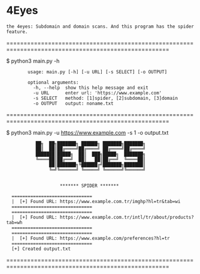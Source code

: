 # 4Eyes
  
    the 4eyes: Subdomain and domain scans. And this program has the spider feature.
=====================================================================================================
   
   $ python3 main.py -h

            usage: main.py [-h] [-u URL] [-s SELECT] [-o OUTPUT]

            optional arguments:
              -h, --help  show this help message and exit
              -u URL      enter url: 'https://www.example.com'
              -s SELECT   method: [1]spider, [2]subdomain, [3]domain
              -o OUTPUT   output: noname.txt
  
=====================================================================================================

  $ python3 main.py -u https://www.example.com -s 1 -o output.txt
  
  
               ██╗  ██╗███████╗ ██████╗ ███████╗███████╗
               ██║  ██║██╔════╝██╔════╝ ██╔════╝██╔════╝
               ███████║█████╗  ██║  ███╗█████╗  ███████╗
               ╚════██║██╔══╝  ██║   ██║██╔══╝  ╚════██║
                    ██║███████╗╚██████╔╝███████╗███████║
                    ╚═╝╚══════╝ ╚═════╝ ╚══════╝╚══════╝


                        ******* SPIDER *******
                        
      ==============================
      |  [+] Found URL: https://www.example.com.tr/imghp?hl=tr&tab=wi
      ==============================
      ==============================
      |  [+] Found URL: https://www.example.com.tr/intl/tr/about/products?tab=wh
      ==============================
      ==============================
      |  [+] Found URL: https://www.example.com/preferences?hl=tr
      ==============================
      [+] Created output.txt
=====================================================================================================


